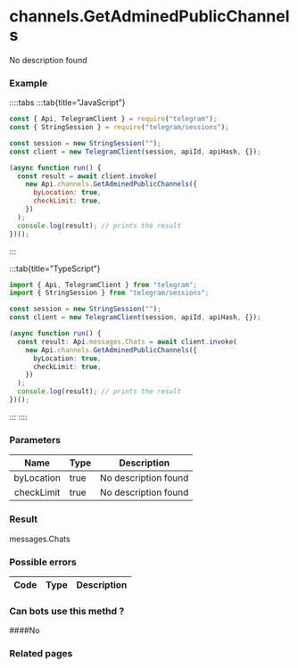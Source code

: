 # channels.GetAdminedPublicChannels

No description found

### [](#example)Example

::::tabs
:::tab{title="JavaScript"}

```js
const { Api, TelegramClient } = require("telegram");
const { StringSession } = require("telegram/sessions");

const session = new StringSession("");
const client = new TelegramClient(session, apiId, apiHash, {});

(async function run() {
  const result = await client.invoke(
    new Api.channels.GetAdminedPublicChannels({
      byLocation: true,
      checkLimit: true,
    })
  );
  console.log(result); // prints the result
})();
```

:::

:::tab{title="TypeScript"}

```ts
import { Api, TelegramClient } from "telegram";
import { StringSession } from "telegram/sessions";

const session = new StringSession("");
const client = new TelegramClient(session, apiId, apiHash, {});

(async function run() {
  const result: Api.messages.Chats = await client.invoke(
    new Api.channels.GetAdminedPublicChannels({
      byLocation: true,
      checkLimit: true,
    })
  );
  console.log(result); // prints the result
})();
```

:::
::::

### [](#parameters)Parameters

|    Name    | Type | Description          |
| :--------: | ---- | -------------------- |
| byLocation | true | No description found |
| checkLimit | true | No description found |

### [](#result)Result

messages.Chats

### [](#possible-errors)Possible errors

| Code | Type | Description |
| :--: | ---- | ----------- |

### [](#can-bots-use-this-method)Can bots use this methd ?

####No

### [](#related-pages)Related pages
